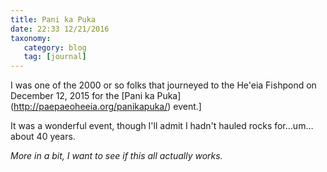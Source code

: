 ```yaml
---
title: Pani ka Puka
date: 22:33 12/21/2016
taxonomy:
   category: blog
   tag: [journal]
---
```

 
I was one of the 2000 or so folks that journeyed to the He'eia Fishpond on December 12, 2015 for the [Pani ka Puka] (http://paepaeoheeia.org/panikapuka/) event.]

It was a wonderful event, though I'll admit I hadn't hauled rocks for…um…about 40 years. 

*More in a bit, I want to see if this all actually works.*


